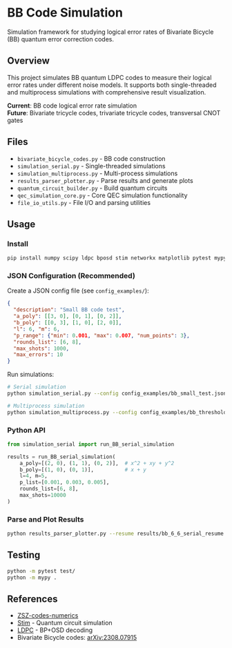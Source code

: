# BB Code Simulation

Simulation framework for studying logical error rates of Bivariate Bicycle (BB) quantum error correction codes.

## Overview

This project simulates BB quantum LDPC codes to measure their logical error rates under different noise models. It supports both single-threaded and multiprocess simulations with comprehensive result visualization.

**Current**: BB code logical error rate simulation  
**Future**: Bivariate tricycle codes, trivariate tricycle codes, transversal CNOT gates

## Files

- `bivariate_bicycle_codes.py` - BB code construction
- `simulation_serial.py` - Single-threaded simulations  
- `simulation_multiprocess.py` - Multi-process simulations
- `results_parser_plotter.py` - Parse results and generate plots
- `quantum_circuit_builder.py` - Build quantum circuits
- `qec_simulation_core.py` - Core QEC simulation functionality
- `file_io_utils.py` - File I/O and parsing utilities

## Usage

### Install
```bash
pip install numpy scipy ldpc bposd stim networkx matplotlib pytest mypy
```

### JSON Configuration (Recommended)
Create a JSON config file (see `config_examples/`):
```json
{
  "description": "Small BB code test",
  "a_poly": [[3, 0], [0, 1], [0, 2]],
  "b_poly": [[0, 3], [1, 0], [2, 0]],
  "l": 6, "m": 6,
  "p_range": {"min": 0.001, "max": 0.007, "num_points": 3},
  "rounds_list": [6, 8],
  "max_shots": 1000,
  "max_errors": 10
}
```

Run simulations:
```bash
# Serial simulation
python simulation_serial.py --config config_examples/bb_small_test.json --output-dir results

# Multiprocess simulation  
python simulation_multiprocess.py --config config_examples/bb_threshold_study.json --output-dir results
```

### Python API
```python
from simulation_serial import run_BB_serial_simulation

results = run_BB_serial_simulation(
    a_poly=[(2, 0), (1, 1), (0, 2)],  # x^2 + xy + y^2  
    b_poly=[(1, 0), (0, 1)],          # x + y
    l=4, m=5,
    p_list=[0.001, 0.003, 0.005],
    rounds_list=[6, 8],
    max_shots=10000
)
```

### Parse and Plot Results
```bash
python results_parser_plotter.py --resume results/bb_6_6_serial_resume.csv --show
```

## Testing
```bash
python -m pytest test/
python -m mypy .
```

## References

- [ZSZ-codes-numerics](https://github.com/yifanhong/ZSZ-codes-numerics)
- [Stim](https://github.com/quantumlib/Stim) - Quantum circuit simulation
- [LDPC](https://github.com/quantumgizmos/ldpc) - BP+OSD decoding
- Bivariate Bicycle codes: [arXiv:2308.07915](https://arxiv.org/abs/2308.07915)
